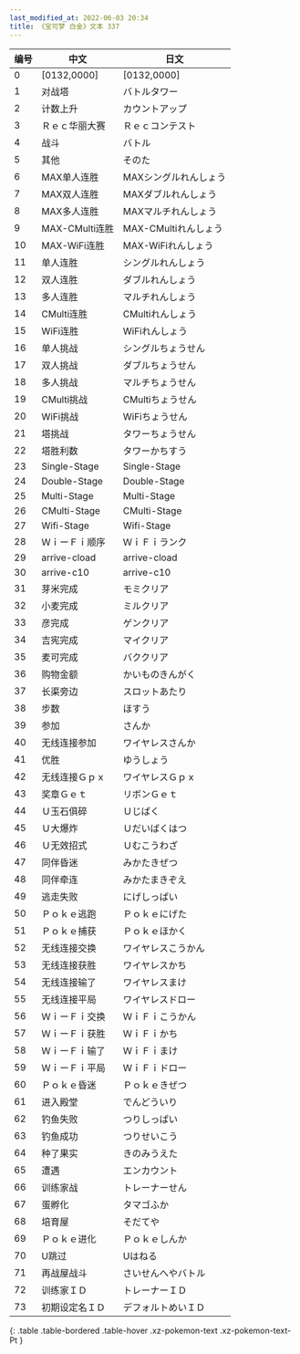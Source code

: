 ```yaml
---
last_modified_at: 2022-06-03 20:34
title: 《宝可梦 白金》文本 337
---
```

| 编号 | 中文 | 日文 |
| ---- | ---- | ---- |
| 0 | [0132,0000] | [0132,0000] |
| 1 | 对战塔 | バトルタワー |
| 2 | 计数上升 | カウントアップ |
| 3 | Ｒｅｃ华丽大赛 | Ｒｅｃコンテスト |
| 4 | 战斗 | バトル |
| 5 | 其他 | そのた |
| 6 | MAX单人连胜 | MAXシングルれんしょう |
| 7 | MAX双人连胜 | MAXダブルれんしょう |
| 8 | MAX多人连胜 | MAXマルチれんしょう |
| 9 | MAX-CMulti连胜 | MAX-CMultiれんしょう |
| 10 | MAX-WiFi连胜 | MAX-WiFiれんしょう |
| 11 | 单人连胜 | シングルれんしょう |
| 12 | 双人连胜 | ダブルれんしょう |
| 13 | 多人连胜 | マルチれんしょう |
| 14 | CMulti连胜 | CMultiれんしょう |
| 15 | WiFi连胜 | WiFiれんしょう |
| 16 | 单人挑战 | シングルちょうせん |
| 17 | 双人挑战 | ダブルちょうせん |
| 18 | 多人挑战 | マルチちょうせん |
| 19 | CMulti挑战 | CMultiちょうせん |
| 20 | WiFi挑战 | WiFiちょうせん |
| 21 | 塔挑战 | タワーちょうせん |
| 22 | 塔胜利数 | タワーかちすう |
| 23 | Single-Stage | Single-Stage |
| 24 | Double-Stage | Double-Stage |
| 25 | Multi-Stage | Multi-Stage |
| 26 | CMulti-Stage | CMulti-Stage |
| 27 | Wifi-Stage | Wifi-Stage |
| 28 | ＷｉーＦｉ顺序 | ＷｉＦｉランク |
| 29 | arrive-cload | arrive-cload |
| 30 | arrive-c10 | arrive-c10 |
| 31 | 芽米完成 | モミクリア |
| 32 | 小麦完成 | ミルクリア |
| 33 | 彦完成 | ゲンクリア |
| 34 | 吉宪完成 | マイクリア |
| 35 | 麦可完成 | バククリア |
| 36 | 购物金额 | かいものきんがく |
| 37 | 长渠旁边 | スロットあたり |
| 38 | 步数 | ほすう |
| 39 | 参加 | さんか |
| 40 | 无线连接参加 | ワイヤレスさんか |
| 41 | 优胜 | ゆうしょう |
| 42 | 无线连接Ｇｐｘ | ワイヤレスＧｐｘ |
| 43 | 奖章Ｇｅｔ | リボンＧｅｔ |
| 44 | Ｕ玉石俱碎 | Ｕじばく |
| 45 | Ｕ大爆炸 | Ｕだいばくはつ |
| 46 | Ｕ无效招式 | Ｕむこうわざ |
| 47 | 同伴昏迷 | みかたきぜつ |
| 48 | 同伴牵连 | みかたまきぞえ |
| 49 | 逃走失败 | にげしっぱい |
| 50 | Ｐｏｋｅ逃跑 | Ｐｏｋｅにげた |
| 51 | Ｐｏｋｅ捕获 | Ｐｏｋｅほかく |
| 52 | 无线连接交换 | ワイヤレスこうかん |
| 53 | 无线连接获胜 | ワイヤレスかち |
| 54 | 无线连接输了 | ワイヤレスまけ |
| 55 | 无线连接平局 | ワイヤレスドロー |
| 56 | ＷｉーＦｉ交换 | ＷｉＦｉこうかん |
| 57 | ＷｉーＦｉ获胜 | ＷｉＦｉかち |
| 58 | ＷｉーＦｉ输了 | ＷｉＦｉまけ |
| 59 | ＷｉーＦｉ平局 | ＷｉＦｉドロー |
| 60 | Ｐｏｋｅ昏迷 | Ｐｏｋｅきぜつ |
| 61 | 进入殿堂 | でんどういり |
| 62 | 钓鱼失败 | つりしっぱい |
| 63 | 钓鱼成功 | つりせいこう |
| 64 | 种了果实 | きのみうえた |
| 65 | 遭遇 | エンカウント |
| 66 | 训练家战 | トレーナーせん |
| 67 | 蛋孵化 | タマゴふか |
| 68 | 培育屋 | そだてや |
| 69 | Ｐｏｋｅ进化 | Ｐｏｋｅしんか |
| 70 | U跳过 | Uはねる |
| 71 | 再战屋战斗 | さいせんへやバトル |
| 72 | 训练家ＩＤ | トレーナーＩＤ |
| 73 | 初期设定名ＩＤ | デフォルトめいＩＤ |
{: .table .table-bordered .table-hover .xz-pokemon-text .xz-pokemon-text-Pt }